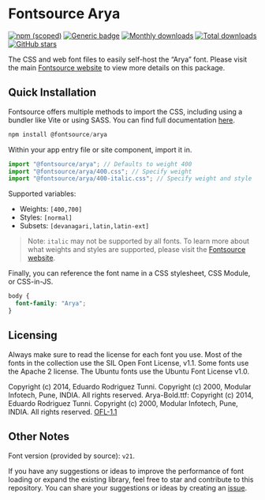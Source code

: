 # Fontsource Arya

[![npm (scoped)](https://img.shields.io/npm/v/@fontsource/arya?color=brightgreen)](https://www.npmjs.com/package/@fontsource/arya) [![Generic badge](https://img.shields.io/badge/fontsource-passing-brightgreen)](https://github.com/fontsource/fontsource) [![Monthly downloads](https://badgen.net/npm/dm/@fontsource/arya)](https://github.com/fontsource/fontsource) [![Total downloads](https://badgen.net/npm/dt/@fontsource/arya)](https://github.com/fontsource/fontsource) [![GitHub stars](https://img.shields.io/github/stars/fontsource/fontsource.svg?style=social&label=Star)](https://github.com/fontsource/fontsource/stargazers)

The CSS and web font files to easily self-host the “Arya” font. Please visit the main [Fontsource website](https://fontsource.org/fonts/arya) to view more details on this package.

## Quick Installation

Fontsource offers multiple methods to import the CSS, including using a bundler like Vite or using SASS. You can find full documentation [here](https://fontsource.org/docs/getting-started/introduction).

```javascript
npm install @fontsource/arya
```

Within your app entry file or site component, import it in.

```javascript
import "@fontsource/arya"; // Defaults to weight 400
import "@fontsource/arya/400.css"; // Specify weight
import "@fontsource/arya/400-italic.css"; // Specify weight and style
```

Supported variables:
- Weights: `[400,700]`
- Styles: `[normal]`
- Subsets: `[devanagari,latin,latin-ext]`

> Note: `italic` may not be supported by all fonts. To learn more about what weights and styles are supported, please visit the [Fontsource website](https://fontsource.org/fonts/arya).

Finally, you can reference the font name in a CSS stylesheet, CSS Module, or CSS-in-JS.

```css
body {
  font-family: "Arya";
}
```

## Licensing
Always make sure to read the license for each font you use. Most of the fonts in the collection use the SIL Open Font License, v1.1. Some fonts use the Apache 2 license. The Ubuntu fonts use the Ubuntu Font License v1.0.

Copyright (c) 2014, Eduardo Rodriguez Tunni. Copyright (c) 2000, Modular Infotech, Pune, INDIA. All rights reserved. Arya-Bold.ttf: Copyright (c) 2014, Eduardo Rodriguez Tunni. Copyright (c) 2000, Modular Infotech, Pune, INDIA. All rights reserved.
[OFL-1.1](https://openfontlicense.org)

## Other Notes
Font version (provided by source): `v21`.

If you have any suggestions or ideas to improve the performance of font loading or expand the existing library, feel free to star and contribute to this repository. You can share your suggestions or ideas by creating an [issue](https://github.com/fontsource/fontsource/issues).